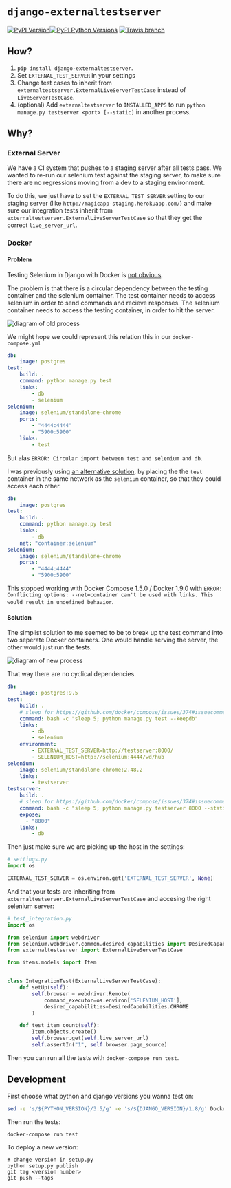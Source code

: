 # `django-externaltestserver`
[![PyPI Version](https://img.shields.io/pypi/v/https://pypi.python.org/pypi/django-externaltestserver.svg?style=flat-square)![PyPI Python Versions](https://img.shields.io/pypi/pyversions/django-externaltestserver.svg?style=flat-square)](https://pypi.python.org/pypi/django-externaltestserver)
[![Travis branch](https://img.shields.io/travis/saulshanabrook/django-externaltestserver/master.svg?style=flat-square)](https://travis-ci.org/saulshanabrook/django-externaltestserver)

## How?
1. `pip install django-externaltestserver`.
2. Set `EXTERNAL_TEST_SERVER` in your settings
3. Change test cases to inherit from
   `externaltestserver.ExternalLiveServerTestCase` instead of
   `LiveServerTestCase`.
4. (optional) Add `externaltestserver` to `INSTALLED_APPS` to run
   `python manage.py testserver <port> [--static]` in another process.

## Why?

### External Server
We have a CI system that pushes to a staging server after all tests pass.
We wanted to re-run our selenium test against the staging server, to make
sure there are no regressions moving from a dev to a staging environment.

To do this, we just have to set the `EXTERNAL_TEST_SERVER`
setting to our staging server (like `http://magicapp-staging.herokuapp.com/`)
and make sure our integration tests inherit from `externaltestserver.ExternalLiveServerTestCase`
so that they get the correct `live_server_url`.


### Docker

#### Problem

Testing Selenium in Django with Docker is
[not obvious](http://stackoverflow.com/questions/32408429/running-django-tests-with-selenium-in-docker).

The problem is that there is a circular dependency between the testing
container and the selenium container. The test container needs to access
selenium in order to send commands and recieve responses. The selenium
container needs to access the testing container, in order to hit the server.

![diagram of old process](./images/old.jpg)

We might hope we could represent this relation this in our `docker-compose.yml`

```yaml
db:
    image: postgres
test:
    build: .
    command: python manage.py test
    links:
        - db
        - selenium
selenium:
    image: selenium/standalone-chrome
    ports:
        - "4444:4444"
        - "5900:5900"
    links:
        - test
```

But alas `ERROR: Circular import between test and selenium and db`.

I was previously using
[an alternative solution](https://github.com/docker/compose/issues/1991#issuecomment-138139493),
by placing the the `test` container in the same network as the `selenium`
container, so that they could access each other.


```yaml
db:
    image: postgres
test:
    build: .
    command: python manage.py test
    links:
        - db
    net: "container:selenium"
selenium:
    image: selenium/standalone-chrome
    ports:
        - "4444:4444"
        - "5900:5900"
```

This stopped working with Docker Compose 1.5.0 / Docker 1.9.0 with
`ERROR: Conflicting options: --net=container can't be used with links. This would result in undefined behavior`.

#### Solution

The simplist solution to me seemed to be to break up the test command into
two seperate Docker containers. One would handle serving the server, the other
would just run the tests.

![diagram of new process](./images/new.jpg)

That way there are no cyclical dependencies.

```yaml
db:
    image: postgres:9.5
test:
    build: .
    # sleep for https://github.com/docker/compose/issues/374#issuecomment-156546513
    command: bash -c "sleep 5; python manage.py test --keepdb"
    links:
        - db
        - selenium
    environment:
        - EXTERNAL_TEST_SERVER=http://testserver:8000/
        - SELENIUM_HOST=http://selenium:4444/wd/hub
selenium:
    image: selenium/standalone-chrome:2.48.2
    links:
        - testserver
testserver:
    build: .
    # sleep for https://github.com/docker/compose/issues/374#issuecomment-156546513
    command: bash -c "sleep 5; python manage.py testserver 8000 --static"
    expose:
      - "8000"
    links:
        - db

```

Then just make sure we are picking up the host in the settings:

```python
# settings.py
import os

EXTERNAL_TEST_SERVER = os.environ.get('EXTERNAL_TEST_SERVER', None)
```

And that your tests are inheriting from `externaltestserver.ExternalLiveServerTestCase`
and accesing the right selenium server:

```python
# test_integration.py
import os

from selenium import webdriver
from selenium.webdriver.common.desired_capabilities import DesiredCapabilities
from externaltestserver import ExternalLiveServerTestCase

from items.models import Item


class IntegrationTest(ExternalLiveServerTestCase):
    def setUp(self):
        self.browser = webdriver.Remote(
            command_executor=os.environ['SELENIUM_HOST'],
            desired_capabilities=DesiredCapabilities.CHROME
        )

    def test_item_count(self):
        Item.objects.create()
        self.browser.get(self.live_server_url)
        self.assertIn("1", self.browser.page_source)
```

Then you can run all the tests with `docker-compose run test`.


## Development

First choose what python and django versions you wanna test on:

```bash
sed -e 's/${PYTHON_VERSION}/3.5/g' -e 's/${DJANGO_VERSION}/1.8/g' Dockerfile.tmpl  > Dockerfile
```

Then run the tests:

```bash
docker-compose run test
```


To deploy a new version:

```
# change version in setup.py
python setup.py publish
git tag <version number>
git push --tags
```

